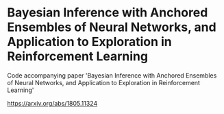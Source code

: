 # Bayesian Inference with Anchored Ensembles of Neural Networks, and Application to Exploration in Reinforcement Learning

Code accompanying paper 'Bayesian Inference with Anchored Ensembles of Neural Networks, and Application to Exploration in Reinforcement Learning'

https://arxiv.org/abs/1805.11324
